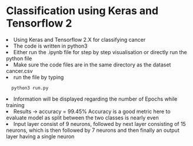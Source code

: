 # Classification using Keras and Tensorflow 2
<li>Using Keras and Tensorflow 2.X for classifying cancer </li>
<li>The code is written in python3 </li>
<li>Either run the .ipynb file for step by step visualisation or directly run the python file</li>
<li>Make sure the code files are in the same directory as the dataset cancer.csv  </li>
<li> run the file by typing     

      python3 run.py      
<li>Information will be displayed regarding the number of Epochs while training </li>
<li>Results -> accuracy = 99.45%
    Accuracy is a good metric here to evaluate model as split between the two classes is nearly even </li>
<li> Input layer consist of 9 neurons, followed by next layer consisting of 15 neurons, which is then followed by 7 neurons and then finally an output layer having a single neuron</li>

